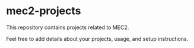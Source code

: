 # mec2-projects

This repository contains projects related to MEC2.

Feel free to add details about your projects, usage, and setup instructions.
